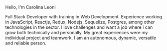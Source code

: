 Hello, I'm Carolina Leoni

Full Stack Developer with training in Web Development. Experience working in JavaScript, Reactjs, Redux, Nodejs, Sequelize, Postgres, among other technologies in the sector.
I love challenges and want a job where I can grow both technically and personally.
My great experiences were my individual project and teamwork.
I am an autonomous, dynamic, versatile and reliable person.




